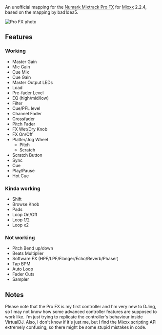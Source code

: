 An unofficial mapping for the [Numark Mixtrack Pro FX](https://www.numark.com/product/mixtrack-pro-fx) for [Mixxx](https://mixxx.org/) 2.2.4, based on the mapping by bad1dea5.

![Pro FX photo](https://www.numark.com/images/product_large/Numark_MixtrackProFX_ortho_web.jpg)

## Features
### Working
* Master Gain
* Mic Gain
* Cue Mix
* Cue Gain
* Master Output LEDs
* Load
* Pre-fader Level
* EQ (high/mid/low)
* Filter
* Cue/PFL level
* Channel Fader
* Crossfader
* Pitch Fader
* FX Wet/Dry Knob
* FX On/Off
* Platter/Jog Wheel
  * Pitch
  * Scratch
* Scratch Button
* Sync
* Cue
* Play/Pause
* Hot Cue
### Kinda working
* Shift
* Browse Knob
* Pads
* Loop On/Off
* Loop 1/2
* Loop x2
### Not working
* Pitch Bend up/down
* Beats Multiplier
* Software FX (HPF/LPF/Flanger/Echo/Reverb/Phaser)
* Tap BPM
* Auto Loop
* Fader Cuts
* Sampler

## Notes
Please note that the Pro FX is my first controller and I'm very new to DJing, so I may not know how some advanced controller features are supposed to work like. I'm just trying to replicate the controller's behaviour inside VirtualDJ. Also, I don't know if it's just me, but I find the Mixxx scripting API extremely confusing, so there might be some stupid mistakes in code.
